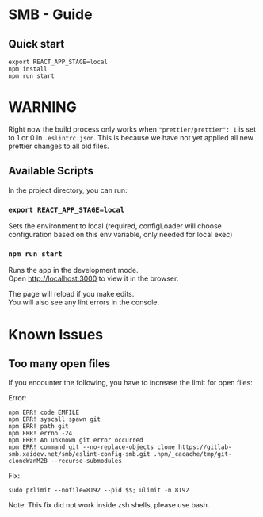 # SMB - Guide

## Quick start

```
export REACT_APP_STAGE=local
npm install
npm run start
```

# WARNING

Right now the build process only works when `"prettier/prettier": 1` is set to 1 or 0 in `.eslintrc.json`. This is because we have not yet applied all new prettier changes to all old files.

## Available Scripts

In the project directory, you can run:

### `export REACT_APP_STAGE=local`

Sets the environment to local (required, configLoader will choose configuration based on this env variable, only needed for local exec)

### `npm run start`

Runs the app in the development mode.<br />
Open [http://localhost:3000](http://localhost:3000) to view it in the browser.

The page will reload if you make edits.<br />
You will also see any lint errors in the console.

# Known Issues

## Too many open files

If you encounter the following, you have to increase the limit for open files:

Error:

```
npm ERR! code EMFILE
npm ERR! syscall spawn git
npm ERR! path git
npm ERR! errno -24
npm ERR! An unknown git error occurred
npm ERR! command git --no-replace-objects clone https://gitlab-smb.xaidev.net/smb/eslint-config-smb.git .npm/_cacache/tmp/git-cloneWznM2B --recurse-submodules
```

Fix:

```
sudo prlimit --nofile=8192 --pid $$; ulimit -n 8192
```

Note: This fix did not work inside zsh shells, please use bash.

